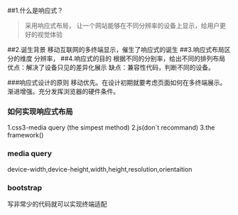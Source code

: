 ##1.什么是响应式？
   >采用响应式布局， 让一个网站能够在不同分辨率的设备上显示，给用户更好的视觉体验
   
##2.诞生背景
  移动互联网的多终端显示，催生了响应式的诞生
##3.响应式布局区分的维度
  分辨率，
##4.响应式的目的
  根据不同的分别率，给出不同的排列布局
 优点：解决了设备只见的差异化展示
 缺点：兼容性代码，判断不同的设备。
 
###响应式设计的原则
 移动优先。在设计初期就要考虑页面如何在多终端展示。
 渐进增强。充分发挥浏览器的硬件条件。
 
### 如何实现响应式布局
 
 1.css3-media query  (the simpest method)
 2.js(don`t recommand)
 3.the framework()
 
### media query
device-width,device-height,width,height,resolution,orientaition

### bootstrap
写非常少的代码就可以实现终端适配
